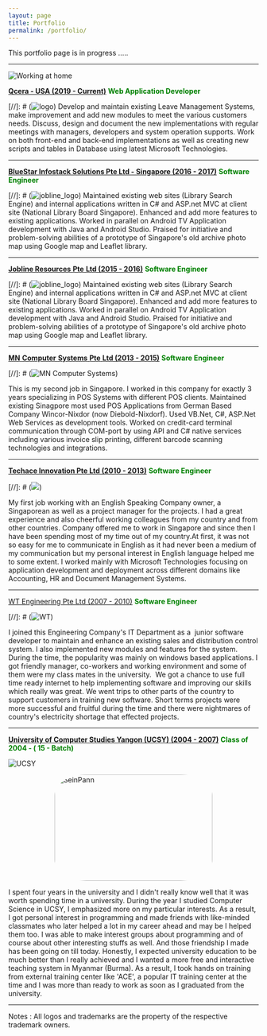 ```yaml
---
layout: page
title: Portfolio
permalink: /portfolio/
---
```


This portfolio page is in progress .....
* * *

![Working at home]({{site.baseurl}}/images/portfolio/sittingandworking.jpg)

[**Qcera - USA (2019 - Current)**](http://www.qcera.com) **<span style="color: green;">Web Application Developer</span>**

[//]: # (![logo]({{site.baseurl}}/images/portfolio/qcera_logoflat.png))
Develop and maintain existing Leave Management Systems, make improvement and add new modules to meet the various customers needs. Discuss, design and document the new implementations with regular meetings with managers, developers and system operation supports. Work on both front-end and back-end implementations as well as creating new scripts and tables in Database using latest Microsoft Technologies.  

* * *

[**BlueStar Infostack Solutions Pte Ltd - Singapore (2016 - 2017)**](https://www.infogain.com/about-us/locations/) **<span style="color: green;">Software Engineer</span>**

[//]: # (![jobline_logo]({{site.baseurl}}/images/portfolio/infogain-logo.png))
Maintained existing web sites (Library Search Engine) and internal applications written in C# and ASP.net MVC at client site (National Library Board Singapore). Enhanced and add more features to existing applications.  Worked in parallel on Android TV Application development with Java and Android Studio. Praised for initiative and problem-solving abilities of a prototype of Singapore's old archive photo map using Google map and Leaflet library.

* * *

[**Jobline Resources** **Pte** **Ltd (2015 - 2016)**](https://www.jobline.com.sg/) **<span style="color: green;">Software Engineer</span>**

[//]: # (![jobline_logo]({{site.baseurl}}/images/portfolio/jobline_logo.png))
Maintained existing web sites (Library Search Engine) and internal applications written in C# and ASP.net MVC at client site (National Library Board Singapore). Enhanced and add more features to existing applications.  Worked in parallel on Android TV Application development with Java and Android Studio. Praised for initiative and problem-solving abilities of a prototype of Singapore's old archive photo map using Google map and Leaflet library.

* * *

[**MN** **Computer** **Systems** **Pte** **Ltd (2013 - 2015)**](http://www.mnsys.com.sg/) **<span style="color: green;">Software Engineer </span>**

[//]: # (![MN Computer Systems]({{site.baseurl}}/images/portfolio/mnsys.jpg))

This is my second job in Singapore. I worked in this company for exactly 3 years specializing in POS Systems with different POS clients. Maintained existing Sinagpore most used POS Applications from German Based Company Wincor-Nixdor (now Diebold-Nixdorf). Used VB.Net, C#, ASP.Net Web Services as development tools. Worked on credit-card terminal communication through COM-port by using API and C# native services including various invoice slip printing, different barcode scanning technologies and integrations.

* * *

[**Techace Innovation Pte Ltd (2010 - 2013)**](http://www.techace.com/) **<span style="color: green;">Software Engineer </span>**

[//]: # (![]({{site.baseurl}}/images/portfolio/techace.png))

My first job working with an English Speaking Company owner, a Singaporean as well as a project manager for the projects. I had a great experience and also cheerful working colleagues from my country and from other countries. Company offered me to work in Singapore and since then I have been spending most of my time out of my country.At first, it was not so easy for me to communicate in English as it had never been a medium of my communication but my personal interest in English language helped me to some extent. I worked mainly with Microsoft Technologies focusing on application development and deployment across different domains like Accounting, HR and Document Management Systems.

* * *

[WT Engineering Pte Ltd (2007 - 2010)](http://www.wintheingieng.com) **<span style="color: green;">Software Engineer</span>**

[//]: # (![WT]({{site.baseurl}}/images/portfolio/wt.jpg))

I joined this Engineering Company's IT Department as a  junior software developer to maintain and enhance an existing sales and distribution control system. I also implemented new modules and features for the system.  During the time, the popularity was mainly on windows based applications. I got friendly manager, co-workers and working environment and some of them were my class mates in the university.  We got a chance to use full time ready internet to help implementing software and improving our skills which really was great. We went trips to other parts of the country to support customers in training new software. Short terms projects were more successful and fruitful during the time and there were nightmares of country's electricity shortage that effected projects.

* * *

**[University of Computer Studies Yangon (UCSY) (2004 - 2007)](http://www.ucsy.edu.mm/)** **<span style="color: green;">Class of 2004 - ( 15 - Batch)</span>**

![UCSY]({{site.baseurl}}/images/portfolio/ucsy_logo.jpg)

<img class="" style=" display: block;  margin-left: auto;  margin-right: auto; border-radius: 20%;" src="{{site.baseurl}}/images/portfolio/seinpann.jpg" alt="SeinPann" width="318" height="214" />

I spent four years in the university and I didn't really know well that it was worth spending time in a university. During the year I studied Computer Science in UCSY, I emphasized more on my particular interests. As a result, I got personal interest in programming and made friends with like-minded classmates who later helped a lot in my career ahead and may be I helped them too. I was able to make interest groups about programming and of course about other interesting stuffs as well. And those friendship I made has been going on till today. Honestly, I expected university education to be much better than I really achieved and I wanted a more free and interactive teaching system in Myanmar (Burma). As a result, I took hands on training from external training center like 'ACE', a popular IT training center at the time and I was more than ready to work as soon as I graduated from the university.

***
Notes :
All logos and trademarks are the property of the respective trademark owners.
